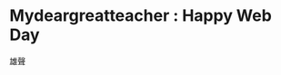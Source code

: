 <!DOCTYPE html>
<html>
<head>
    <title>MY First web programming</title>
    <meta charset="utf-8">
</head>

<body>

<h1>Mydeargreatteacher : Happy Web Day</h1>

<p>雄聲</p>

</body>
</html>
